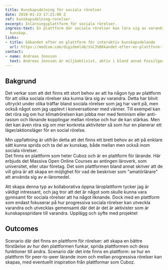 ```yaml
---
title: Kunskapsdelning för sociala rörelser
date: 2018-01-23 17:21:00 Z
ref: kunskapsdelning-rorelser
excerpt: Inlärningsplattform för sociala rörelser.
ingress-text: En plattform där sociala rörelser kan lära sig av varandra och sprida
  kunskap.
links:
- title: Sökandet efter en plattform för interaktiv kunskapsdelande
  url: https://medium.com/digidemlab/s%C3%B6kandet-efter-en-plattform-f%C3%B6r-interaktiv-kunskapsdelande-inom-och-mellan-progressiva-r%C3%B6relser-28bd4d19bd34
contact:
- name: Andreas Jonsson
  text: Andreas Jonsson är miljöaktivist, aktiv i bland annat Fossilgasfällan.
---
```


## Bakgrund
Det verkar som att det finns ett stort behov av att ha någon typ av plattform för att olika sociala rörelser ska kunna lära sig av varandra. Detta har blivit uttryckt under olika träffar bland sociala rörelser som jag har varit på, men också något som jag upplevt i konversationer med vänner. Till exempel kan det röra sig om hur klimatrörelsen kan jobba mer med feminism eller anti-rasism och liknande kopplingar mellan rörelse och hur de kan stärkas. Men det kan även röra sig om mer konkreta aktiviteter så som hur en planerar ett läger/aktionsläger för en social rörelse.

Min uppfattning är utifrån detta att det finns ett brett behov av att på enklare sätt kunna sprida och ta del av kunskap, både mellan men också inom sociala rörelser.  
Det finns en plattform som heter Cuboz och är en plattform för lärande. Här erbjuds det Massiva Open Online Courses av antingen läroverk, som universitet, eller utav företag. Det som plattformen bland annat skriver att de vill göra är att skapa en möjlighet för vad de beskriver som "amatörlärare" att använda sig av e-läromedel.

Att skapa denna typ av kollaborativa öppna läroplattform tycker jag är väldigt intressant, och jag tror att det är något som skulle kunna vara gynnsamt för sociala rörelser att ha något liknande. Dock med en plattform som endast fokuserar på hur progressiva sociala rörelser kan utveckla varandra och utvecklas gemensamt där det är det är aktivister som är kunskapsspridare till varandra.
Upplägg och syfte med projektet

## Outcomes
Scenario där det finns en plattform för rörelser: att skapa en bättre förståelse av hur den plattformen funkar, sprida plattformen och dess funktioner till andra.
Scenario där det inte finns en plattform: se hur en plattform för peer-to-peer lärande inom och mellan progressiva rörelser kan skapas, med eventuellt inspiration från plattformar som Cuboz.
